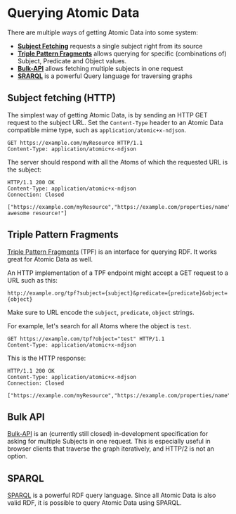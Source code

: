 # Querying Atomic Data

There are multiple ways of getting Atomic Data into some system:

- [**Subject Fetching**](#subject-fetching-http) requests a single subject right from its source
- [**Triple Pattern Fragments**](#triple-pattern-fragments) allows querying for specific (combinations of) Subject, Predicate and Object values.
- [**Bulk-API**](#bulk-api) allows fetching multiple subjects in one request
- [**SRARQL**](#SPARQL) is a powerful Query language for traversing graphs

## Subject fetching (HTTP)

The simplest way of getting Atomic Data, is by sending an HTTP GET request to the subject URL.
Set the `Content-Type` header to an Atomic Data compatible mime type, such as `application/atomic+x-ndjson`.

```HTTP
GET https://example.com/myResource HTTP/1.1
Content-Type: application/atomic+x-ndjson
```

The server should respond with all the Atoms of which the requested URL is the subject:

```HTTP
HTTP/1.1 200 OK
Content-Type: application/atomic+x-ndjson
Connection: Closed

["https://example.com/myResource","https://example.com/properties/name","My awesome resource!"]
```

## Triple Pattern Fragments

[Triple Pattern Fragments](https://linkeddatafragments.org/specification/triple-pattern-fragments/) (TPF) is an interface for querying RDF.
It works great for Atomic Data as well.

An HTTP implementation of a TPF endpoint might accept a GET request to a URL such as this:

`http://example.org/tpf?subject={subject}&predicate={predicate}&object={object}`

Make sure to URL encode the `subject`, `predicate`, `object` strings.

For example, let's search for all Atoms where the object is `test`.

```HTTP
GET https://example.com/tpf?object="test" HTTP/1.1
Content-Type: application/atomic+x-ndjson
```

This is the HTTP response:

```HTTP
HTTP/1.1 200 OK
Content-Type: application/atomic+x-ndjson
Connection: Closed

["https://example.com/myResource","https://example.com/properties/name","test"]
```

## Bulk API

[Bulk-API](https://github.com/ontola/bulk-api) is an (currently still closed) in-development specification for asking for multiple Subjects in one request.
This is especially useful in browser clients that traverse the graph iteratively, and HTTP/2 is not an option.

## SPARQL

[SPARQL](https://www.w3.org/TR/rdf-sparql-query/) is a powerful RDF query language.
Since all Atomic Data is also valid RDF, it is possible to query Atomic Data using SPARQL.

